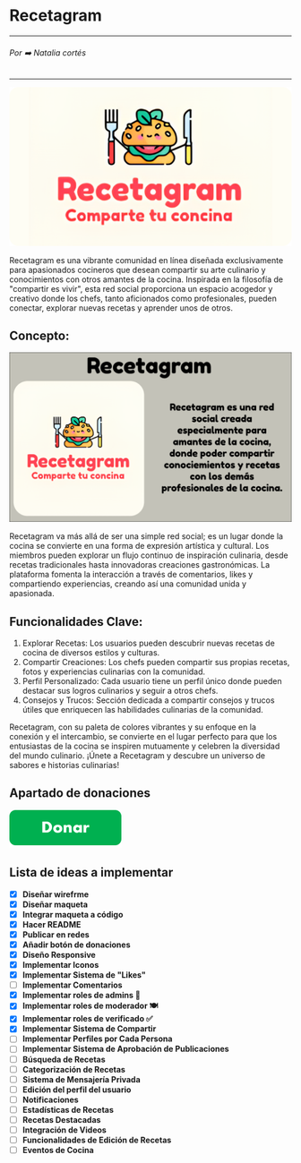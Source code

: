 # Recetagram
---
###### Por ➡️ Natalia cortés
---

![Imagen de portada de Recetagram](./assets/Frame.png)

Recetagram es una vibrante comunidad en línea diseñada exclusivamente para apasionados cocineros que desean compartir su arte culinario y conocimientos con otros amantes de la cocina. Inspirada en la filosofía de "compartir es vivir", esta red social proporciona un espacio acogedor y creativo donde los chefs, tanto aficionados como profesionales, pueden conectar, explorar nuevas recetas y aprender unos de otros.

## Concepto:
![Descripcion](./assets/proyecto%201.png)

Recetagram va más allá de ser una simple red social; es un lugar donde la cocina se convierte en una forma de expresión artística y cultural. Los miembros pueden explorar un flujo continuo de inspiración culinaria, desde recetas tradicionales hasta innovadoras creaciones gastronómicas. La plataforma fomenta la interacción a través de comentarios, likes y compartiendo experiencias, creando así una comunidad unida y apasionada.

## Funcionalidades Clave:

1. Explorar Recetas: Los usuarios pueden descubrir nuevas recetas de cocina de diversos estilos y culturas.
2. Compartir Creaciones: Los chefs pueden compartir sus propias recetas, fotos y experiencias culinarias con la comunidad.
3. Perfil Personalizado: Cada usuario tiene un perfil único donde pueden destacar sus logros culinarios y seguir a otros chefs.
4. Consejos y Trucos: Sección dedicada a compartir consejos y trucos útiles que enriquecen las habilidades culinarias de la comunidad.


Recetagram, con su paleta de colores vibrantes y su enfoque en la conexión y el intercambio, se convierte en el lugar perfecto para que los entusiastas de la cocina se inspiren mutuamente y celebren la diversidad del mundo culinario. ¡Únete a Recetagram y descubre un universo de sabores e historias culinarias!

## Apartado de donaciones

[![Donaciones](./assets/Boton-Donar2.png)](https://www.paypal.com/donate/?hosted_button_id=EB3DVQQSPB88Q)

## Lista de ideas a implementar

- [x] **Diseñar wirefrme**
- [x] **Diseñar maqueta**
- [x] **Integrar maqueta a código**
- [x] **Hacer README**
- [x] **Publicar en redes**
- [x] **Añadir botón de donaciones**
- [x] **Diseño Responsive**
- [x] **Implementar Iconos**
- [x] **Implementar Sistema de "Likes"**
- [ ] **Implementar Comentarios**
- [x] **Implementar roles de admins 🍴**
- [x] **Implementar roles de moderador 🍽️**
- [x] **Implementar roles de verificado ✅**
- [x] **Implementar Sistema de Compartir**
- [ ] **Implementar Perfiles por Cada Persona**
- [ ] **Implementar Sistema de Aprobación de Publicaciones**
- [ ] **Búsqueda de Recetas**
- [ ] **Categorización de Recetas**
- [ ] **Sistema de Mensajería Privada**
- [ ] **Edición del perfil del usuario**
- [ ] **Notificaciones**
- [ ] **Estadísticas de Recetas**
- [ ] **Recetas Destacadas**
- [ ] **Integración de Videos**
- [ ] **Funcionalidades de Edición de Recetas**
- [ ] **Eventos de Cocina**
